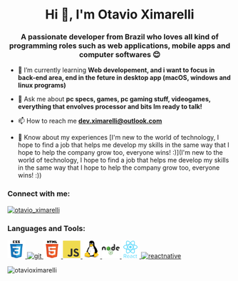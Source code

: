 <h1 align="center">Hi 👋, I'm Otavio Ximarelli</h1>
<h3 align="center">A passionate developer from Brazil who loves all kind of programming roles such as web applications, mobile apps and computer softwares 😊</h3>

- 🌱 I’m currently learning **Web developement, and i want to focus in back-end area, end in the feture in desktop app (macOS, windows and linux programs)**

- 💬 Ask me about **pc specs, games, pc gaming stuff, videogames, everything that envolves processor and bits Im ready to talk!**

- 📫 How to reach me **dev.ximarelli@outlook.com**

- 📄 Know about my experiences [I'm new to the world of technology, I hope to find a job that helps me develop my skills in the same way that I hope to help the company grow too, everyone wins! :)](I'm new to the world of technology, I hope to find a job that helps me develop my skills in the same way that I hope to help the company grow too, everyone wins! :))

<h3 align="left">Connect with me:</h3>
<p align="left">
<a href="https://instagram.com/otavio_ximarelli" target="blank"><img align="center" src="https://raw.githubusercontent.com/rahuldkjain/github-profile-readme-generator/master/src/images/icons/Social/instagram.svg" alt="otavio_ximarelli" height="30" width="40" /></a>
</p>

<h3 align="left">Languages and Tools:</h3>
<p align="left"> <a href="https://www.w3schools.com/css/" target="_blank" rel="noreferrer"> <img src="https://raw.githubusercontent.com/devicons/devicon/master/icons/css3/css3-original-wordmark.svg" alt="css3" width="40" height="40"/> </a> <a href="https://git-scm.com/" target="_blank" rel="noreferrer"> <img src="https://www.vectorlogo.zone/logos/git-scm/git-scm-icon.svg" alt="git" width="40" height="40"/> </a> <a href="https://www.w3.org/html/" target="_blank" rel="noreferrer"> <img src="https://raw.githubusercontent.com/devicons/devicon/master/icons/html5/html5-original-wordmark.svg" alt="html5" width="40" height="40"/> </a> <a href="https://developer.mozilla.org/en-US/docs/Web/JavaScript" target="_blank" rel="noreferrer"> <img src="https://raw.githubusercontent.com/devicons/devicon/master/icons/javascript/javascript-original.svg" alt="javascript" width="40" height="40"/> </a> <a href="https://www.linux.org/" target="_blank" rel="noreferrer"> <img src="https://raw.githubusercontent.com/devicons/devicon/master/icons/linux/linux-original.svg" alt="linux" width="40" height="40"/> </a> <a href="https://nodejs.org" target="_blank" rel="noreferrer"> <img src="https://raw.githubusercontent.com/devicons/devicon/master/icons/nodejs/nodejs-original-wordmark.svg" alt="nodejs" width="40" height="40"/> </a> <a href="https://reactjs.org/" target="_blank" rel="noreferrer"> <img src="https://raw.githubusercontent.com/devicons/devicon/master/icons/react/react-original-wordmark.svg" alt="react" width="40" height="40"/> </a> <a href="https://reactnative.dev/" target="_blank" rel="noreferrer"> <img src="https://reactnative.dev/img/header_logo.svg" alt="reactnative" width="40" height="40"/> </a> </p>

<p><img align="center" src="https://github-readme-stats.vercel.app/api/top-langs?username=otavioximarelli&show_icons=true&locale=en&layout=compact" alt="otavioximarelli" /></p>
